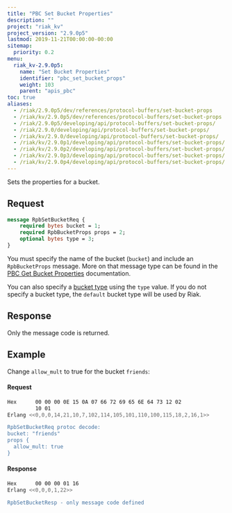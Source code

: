 ```yaml
---
title: "PBC Set Bucket Properties"
description: ""
project: "riak_kv"
project_version: "2.9.0p5"
lastmod: 2019-11-21T00:00:00-00:00
sitemap:
  priority: 0.2
menu:
  riak_kv-2.9.0p5:
    name: "Set Bucket Properties"
    identifier: "pbc_set_bucket_props"
    weight: 103
    parent: "apis_pbc"
toc: true
aliases:
  - /riak/2.9.0p5/dev/references/protocol-buffers/set-bucket-props
  - /riak/kv/2.9.0p5/dev/references/protocol-buffers/set-bucket-props
  - /riak/2.9.0p5/developing/api/protocol-buffers/set-bucket-props/
  - /riak/2.9.0/developing/api/protocol-buffers/set-bucket-props/
  - /riak/kv/2.9.0/developing/api/protocol-buffers/set-bucket-props/
  - /riak/kv/2.9.0p1/developing/api/protocol-buffers/set-bucket-props/
  - /riak/kv/2.9.0p2/developing/api/protocol-buffers/set-bucket-props/
  - /riak/kv/2.9.0p3/developing/api/protocol-buffers/set-bucket-props/
  - /riak/kv/2.9.0p4/developing/api/protocol-buffers/set-bucket-props/
---
```


Sets the properties for a bucket.

## Request

```protobuf
message RpbSetBucketReq {
    required bytes bucket = 1;
    required RpbBucketProps props = 2;
    optional bytes type = 3;
}
```

You must specify the name of the bucket (`bucket`) and include an
`RpbBucketProps` message. More on that message type can be found in the
[PBC Get Bucket Properties]({{<baseurl>}}riak/kv/2.9.0p5/developing/api/protocol-buffers/get-bucket-props) documentation.

You can also specify a [bucket type]({{<baseurl>}}riak/kv/2.9.0p5/developing/usage/bucket-types) using the
`type` value. If you do not specify a bucket type, the `default` bucket
type will be used by Riak.

## Response

Only the message code is returned.

## Example

Change `allow_mult` to true for the bucket `friends`:

#### Request

```bash
Hex      00 00 00 0E 15 0A 07 66 72 69 65 6E 64 73 12 02
         10 01
Erlang <<0,0,0,14,21,10,7,102,114,105,101,110,100,115,18,2,16,1>>

RpbSetBucketReq protoc decode:
bucket: "friends"
props {
  allow_mult: true
}

```

#### Response

```bash
Hex      00 00 00 01 16
Erlang <<0,0,0,1,22>>

RpbSetBucketResp - only message code defined
```

